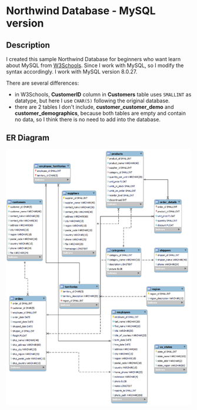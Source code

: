 # Northwind Database - MySQL version

## Description
I created this sample Northwind Database for beginners who want learn about MySQL from [W3Schools](https://www.w3schools.com/mysql/default.asp). Since I work with MySQL, so I modify the syntax accordingly. I work with MySQL version 8.0.27.

There are several differences:
- in W3Schools, **CustomerID** column in **Customers** table uses `SMALLINT` as datatype, but here I use `CHAR(5)` following the original database.
- there are 2 tables I don't include, **customer_customer_demo** and **customer_demographics**, because both tables are empty and contain no data, so I think there is no need to add into the database.

## ER Diagram
<img src=northwind-mysql-erd.png>
